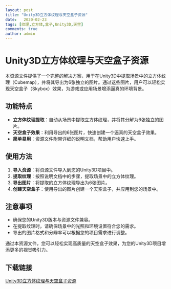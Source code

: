 ```yaml
---
layout: post
title: "Unity3D立方体纹理与天空盒子资源"
date:   2020-02-23
tags: [纹理,立方体,盒子,Unity3D,天空]
comments: true
author: admin
---
```

# Unity3D立方体纹理与天空盒子资源

本资源文件提供了一个完整的解决方案，用于在Unity3D中提取场景中的立方体纹理（Cubemap），并将其导出为6张独立的图片。通过这些图片，用户可以轻松实现天空盒子（Skybox）效果，为游戏或应用场景增添逼真的环境背景。

## 功能特点

- **立方体纹理提取**：自动从场景中提取立方体纹理，并将其分解为6张独立的图片。
- **天空盒子效果**：利用导出的6张图片，快速创建一个逼真的天空盒子效果。
- **简单易用**：资源文件附带详细的说明文档，帮助用户快速上手。

## 使用方法

1. **导入资源**：将资源文件导入到您的Unity3D项目中。
2. **提取纹理**：按照说明文档中的步骤，提取场景中的立方体纹理。
3. **导出图片**：将提取的立方体纹理导出为6张图片。
4. **创建天空盒子**：使用导出的图片创建一个天空盒子，并应用到您的场景中。

## 注意事项

- 确保您的Unity3D版本与资源文件兼容。
- 在提取纹理时，请确保场景中的光照和环境设置符合您的需求。
- 导出的图片格式和分辨率可以根据您的项目需求进行调整。

通过本资源文件，您可以轻松实现高质量的天空盒子效果，为您的Unity3D项目增添更多的视觉吸引力。

## 下载链接

[Unity3D立方体纹理与天空盒子资源](https://pan.quark.cn/s/c2e83368ff2f)